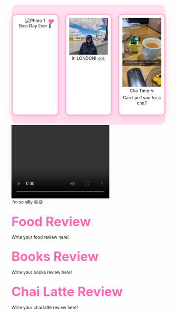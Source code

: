 <style>
.gallery {
  display: flex;
  gap: 20px;
  justify-content: center;
  background: #ffe0f0;
  padding: 30px 0;
  border-radius: 20px;
}
.polaroid {
  background: white;
  border: 4px solid #ffb6d5;
  border-radius: 15px;
  box-shadow: 0 8px 20px #ffb6d5aa;
  padding: 10px 10px 30px 10px;
  text-align: center;
  position: relative;
  width: 180px;
}
.heart {
  position: absolute;
  top: 10px;
  right: 10px;
  font-size: 1.5em;
  color: #ff69b4;
}
.section-title {
  color: #ff69b4;
  font-size: 2em;
  margin-top: 40px;
  margin-bottom: 10px;
  text-align: center;
}
</style>
 
<div class="gallery">
  <div class="polaroid">
    <span class="heart">❤️</span>
    <img src="media/nice_pic.jpeg" alt="Photo 1" width="150">
    <div>Best Day Ever 🦥</div>
  </div>
  <div class="polaroid">
    <span class="heart">💖</span>
    <img src="media/me.jpg" alt="Photo 2" width="150">
    <div>In LONDON! 🇬🇧</div>
  </div>
  <div class="polaroid">
    <span class="heart">💕</span>
    <img src="media/cha.jpg" alt="Photo 3" width="150">
    <div>Cha Time ☕️</div>
    <div>Can I pull you for a cha?</div>
  </div>
</div>
<div>
  <video width="320" height="240" controls>
    <source src="media/kobe.MP4" type="media/MP4">
  </video>
</div>
I'm so silly 😛😋
 
## <span class="section-title">Food Review</span>
Write your food review here!
 
## <span class="section-title">Books Review</span>
Write your books review here!
 
## <span class="section-title">Chai Latte Review</span>
Write your chai latte review here!
 